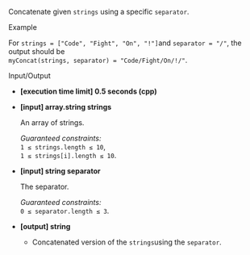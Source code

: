 
Concatenate given  `strings`  using a specific  `separator`.

Example

For  `strings = ["Code", "Fight", "On", "!"]`and  `separator = "/"`, the output should be  
`myConcat(strings, separator) = "Code/Fight/On/!/"`.

Input/Output

-   **[execution time limit] 0.5 seconds (cpp)**
    
-   **[input] array.string strings**
    
    An array of strings.
    
    _Guaranteed constraints:_  
    `1 ≤ strings.length ≤ 10`,  
    `1 ≤ strings[i].length ≤ 10`.
    
-   **[input] string separator**
    
    The separator.
    
    _Guaranteed constraints:_  
    `0 ≤ separator.length ≤ 3`.
    
-   **[output] string**
    
    -   Concatenated version of the  `strings`using the  `separator`.